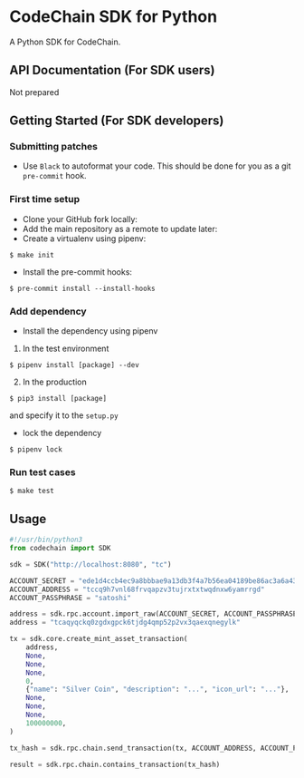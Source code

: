 # CodeChain SDK for Python

A Python SDK for CodeChain.

## API Documentation (For SDK users)

Not prepared

## Getting Started (For SDK developers)

### Submitting patches
- Use `Black` to autoformat your code. This should be done for you as a git `pre-commit` hook.

### First time setup
- Clone your GitHub fork locally:
- Add the main repository as a remote to update later:
- Create a virtualenv using pipenv:
```shell
$ make init
```
- Install the pre-commit hooks:
```shell
$ pre-commit install --install-hooks
```
### Add dependency
- Install the dependency using pipenv
1. In the test environment
```shell
$ pipenv install [package] --dev
```
2. In the production
```shell
$ pip3 install [package]
```
and specify it to the `setup.py`
- lock the dependency
```shell
$ pipenv lock
```
### Run test cases
```shell
$ make test
```

## Usage

```python
#!/usr/bin/python3
from codechain import SDK

sdk = SDK("http://localhost:8080", "tc")

ACCOUNT_SECRET = "ede1d4ccb4ec9a8bbbae9a13db3f4a7b56ea04189be86ac3a6a439d9a0a1addd"
ACCOUNT_ADDRESS = "tccq9h7vnl68frvqapzv3tujrxtxtwqdnxw6yamrrgd"
ACCOUNT_PASSPHRASE = "satoshi"

address = sdk.rpc.account.import_raw(ACCOUNT_SECRET, ACCOUNT_PASSPHRASE)
address = "tcaqyqckq0zgdxgpck6tjdg4qmp52p2vx3qaexqnegylk"

tx = sdk.core.create_mint_asset_transaction(
    address,
    None,
    None,
    None,
    0,
    {"name": "Silver Coin", "description": "...", "icon_url": "..."},
    None,
    None,
    None,
    100000000,
)

tx_hash = sdk.rpc.chain.send_transaction(tx, ACCOUNT_ADDRESS, ACCOUNT_PASSPHRASE)

result = sdk.rpc.chain.contains_transaction(tx_hash)
```
